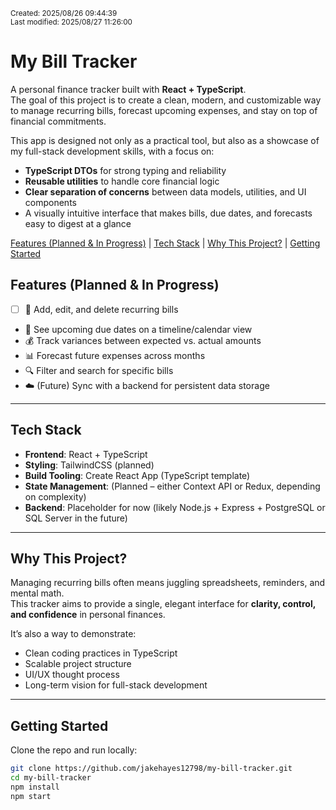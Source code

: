 <sub>Created: 2025/08/26 09:44:39
<br/>Last modified: 2025/08/27 11:26:00
</sub>

# My Bill Tracker <!-- omit from toc -->

A personal finance tracker built with **React + TypeScript**.  
The goal of this project is to create a clean, modern, and customizable way to manage recurring bills, forecast upcoming expenses, and stay on top of financial commitments.

This app is designed not only as a practical tool, but also as a showcase of my full-stack development skills, with a focus on:
- **TypeScript DTOs** for strong typing and reliability  
- **Reusable utilities** to handle core financial logic  
- **Clear separation of concerns** between data models, utilities, and UI components  
- A visually intuitive interface that makes bills, due dates, and forecasts easy to digest at a glance




[Features (Planned \& In Progress)](#features-planned--in-progress) |
[Tech Stack](#tech-stack) |
[Why This Project?](#why-this-project) |
[Getting Started](#getting-started)


## Features (Planned & In Progress)

- [ ] 📌 Add, edit, and delete recurring bills  
- 📆 See upcoming due dates on a timeline/calendar view  
- 💰 Track variances between expected vs. actual amounts  
- 📊 Forecast future expenses across months  
- 🔍 Filter and search for specific bills  
- ☁️ (Future) Sync with a backend for persistent data storage  

---

## Tech Stack

- **Frontend**: React + TypeScript  
- **Styling**: TailwindCSS (planned)  
- **Build Tooling**: Create React App (TypeScript template)  
- **State Management**: (Planned – either Context API or Redux, depending on complexity)  
- **Backend**: Placeholder for now (likely Node.js + Express + PostgreSQL or SQL Server in the future)

---

## Why This Project?

Managing recurring bills often means juggling spreadsheets, reminders, and mental math.  
This tracker aims to provide a single, elegant interface for **clarity, control, and confidence** in personal finances.

It’s also a way to demonstrate:
- Clean coding practices in TypeScript  
- Scalable project structure  
- UI/UX thought process  
- Long-term vision for full-stack development  

---

## Getting Started

Clone the repo and run locally:

```bash
git clone https://github.com/jakehayes12798/my-bill-tracker.git
cd my-bill-tracker
npm install
npm start
